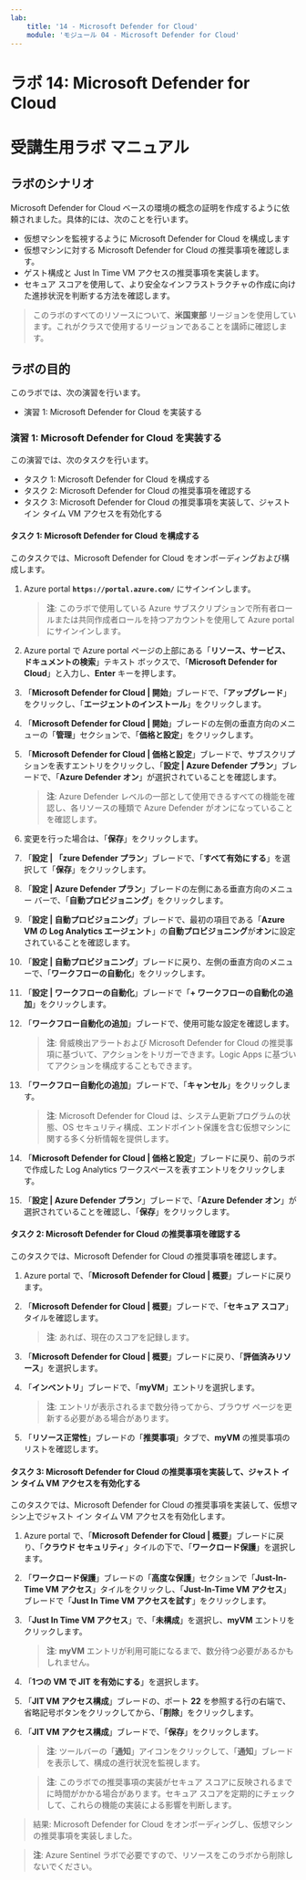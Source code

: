 ```yaml
---
lab:
    title: '14 - Microsoft Defender for Cloud'
    module: 'モジュール 04 - Microsoft Defender for Cloud'
---
```


# ラボ 14: Microsoft Defender for Cloud
# 受講生用ラボ マニュアル

## ラボのシナリオ

Microsoft Defender for Cloud ベースの環境の概念の証明を作成するように依頼されました。具体的には、次のことを行います。

- 仮想マシンを監視するように Microsoft Defender for Cloud を構成します
- 仮想マシンに対する Microsoft Defender for Cloud の推奨事項を確認します。
- ゲスト構成と Just In Time VM アクセスの推奨事項を実装します。 
- セキュア スコアを使用して、より安全なインフラストラクチャの作成に向けた進捗状況を判断する方法を確認します。

> このラボのすべてのリソースについて、**米国東部** リージョンを使用しています。これがクラスで使用するリージョンであることを講師に確認します。 

## ラボの目的

このラボでは、次の演習を行います。

- 演習 1: Microsoft Defender for Cloud を実装する

### 演習 1: Microsoft Defender for Cloud を実装する

この演習では、次のタスクを行います。

- タスク 1: Microsoft Defender for Cloud を構成する
- タスク 2: Microsoft Defender for Cloud の推奨事項を確認する
- タスク 3: Microsoft Defender for Cloud の推奨事項を実装して、ジャスト イン タイム VM アクセスを有効化する

#### タスク 1: Microsoft Defender for Cloud を構成する

このタスクでは、Microsoft Defender for Cloud をオンボーディングおよび構成します。

1. Azure portal **`https://portal.azure.com/`** にサインインします。

    > **注**: このラボで使用している Azure サブスクリプションで所有者ロールまたは共同作成者ロールを持つアカウントを使用して Azure portal にサインインします。

1. Azure portal で Azure portal ページの上部にある「**リソース、サービス、ドキュメントの検索**」テキスト ボックスで、「**Microsoft Defender for Cloud**」と入力し、**Enter** キーを押します。

1. 「**Microsoft Defender for Cloud \| 開始**」ブレードで、「**アップグレード**」をクリックし、「**エージェントのインストール**」をクリックします。
     
1. 「**Microsoft Defender for Cloud \| 開始**」ブレードの左側の垂直方向のメニューの「**管理**」セクションで、「**価格と設定**」をクリックします。

1. 「**Microsoft Defender for Cloud \| 価格と設定**」ブレードで、サブスクリプションを表すエントリをクリックし、「**設定 \| Azure Defender プラン**」ブレードで、「**Azure Defender オン**」が選択されていることを確認します。 

    > **注**: Azure Defender レベルの一部として使用できるすべての機能を確認し、各リソースの種類で Azure Defender がオンになっていることを確認します。 

1. 変更を行った場合は、「**保存**」をクリックします。

1. 「**設定 \| 「zure Defender プラン**」ブレードで、「**すべて有効にする**」を選択して「**保存**」をクリックします。

1. 「**設定 \| Azure Defender プラン**」ブレードの左側にある垂直方向のメニュー バーで、「**自動プロビジョニング**」をクリックします。

1. 「**設定 \| 自動プロビジョニング**」ブレードで、最初の項目である「**Azure VM の Log Analytics エージェント**」の**自動プロビジョニング**が**オン**に設定されていることを確認します。 

1. 「**設定 \| 自動プロビジョニング**」ブレードに戻り、左側の垂直方向のメニューで、「**ワークフローの自動化**」をクリックします。

1. 「**設定 \| ワークフローの自動化**」ブレードで「**+ ワークフローの自動化の追加**」をクリックします。

1. 「**ワークフロー自動化の追加**」ブレードで、使用可能な設定を確認します。 

    > **注**: 脅威検出アラートおよび Microsoft Defender for Cloud の推奨事項に基づいて、アクションをトリガーできます。Logic Apps に基づいてアクションを構成することもできます。 

1. 「**ワークフロー自動化の追加**」ブレードで、「**キャンセル**」をクリックします。

    > **注**: Microsoft Defender for Cloud は、システム更新プログラムの状態、OS セキュリティ構成、エンドポイント保護を含む仮想マシンに関する多く分析情報を提供します。

1. 「**Microsoft Defender for Cloud \| 価格と設定**」ブレードに戻り、前のラボで作成した Log Analytics ワークスペースを表すエントリをクリックします。

1. 「**設定 \| Azure Defender プラン**」ブレードで、「**Azure Defender オン**」が選択されていることを確認し、「**保存**」をクリックします。


#### タスク 2: Microsoft Defender for Cloud の推奨事項を確認する

このタスクでは、Microsoft Defender for Cloud の推奨事項を確認します。 

1. Azure portal で、「**Microsoft Defender for Cloud \| 概要**」ブレードに戻ります。 

1. 「**Microsoft Defender for Cloud \| 概要**」ブレードで、「**セキュア スコア**」タイルを確認します。

    > **注**: あれば、現在のスコアを記録します。

1. 「**Microsoft Defender for Cloud \| 概要**」ブレードに戻り、「**評価済みリソース**」を選択します。

1. 「**インベントリ**」ブレードで、「**myVM**」エントリを選択します。

    > **注**: エントリが表示されるまで数分待ってから、ブラウザ ページを更新する必要がある場合があります。
    
1. 「**リソース正常性**」ブレードの「**推奨事項**」タブで、**myVM** の推奨事項のリストを確認します。


#### タスク 3: Microsoft Defender for Cloud の推奨事項を実装して、ジャスト イン タイム VM アクセスを有効化する

このタスクでは、Microsoft Defender for Cloud の推奨事項を実装して、仮想マシン上でジャスト イン タイム VM アクセスを有効化します。 

1. Azure portal で、「**Microsoft Defender for Cloud \| 概要**」ブレードに戻り、「**クラウド セキュリティ**」タイルの下で、「**ワークロード保護**」を選択します。

1. 「**ワークロード保護**」ブレードの「**高度な保護**」セクションで「**Just-In-Time VM アクセス**」タイルをクリックし、「**Just-In-Time VM アクセス**」ブレードで「**Just In Time VM アクセスを試す**」をクリックします。

1. 「**Just In Time VM アクセス**」で、「**未構成**」を選択し、**myVM** エントリをクリックします。

    > **注**: **myVM** エントリが利用可能になるまで、数分待つ必要があるかもしれません。

1. 「**1つの VM で JIT を有効にする**」を選択します。

1. 「**JIT VM アクセス構成**」ブレードの、ポート **22** を参照する行の右端で、省略記号ボタンをクリックしてから、「**削除**」をクリックします。

1. 「**JIT VM アクセス構成**」ブレードで、「**保存**」をクリックします。

    > **注**: ツールバーの「**通知**」アイコンをクリックして、「**通知**」ブレードを表示して、構成の進行状況を監視します。 

    > **注**: このラボでの推奨事項の実装がセキュア スコアに反映されるまでに時間がかかる場合があります。セキュア スコアを定期的にチェックして、これらの機能の実装による影響を判断します。 

> 結果: Microsoft Defender for Cloud をオンボーディングし、仮想マシンの推奨事項を実装しました。 


> **注**: Azure Sentinel ラボで必要ですので、リソースをこのラボから削除しないでください。

